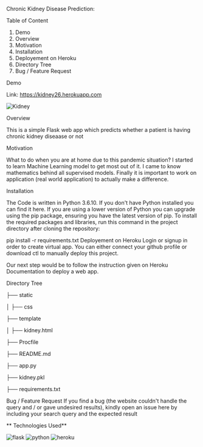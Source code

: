 Chronic Kidney Disease Prediction:

Table of Content
1. Demo
2. Overview
3. Motivation
4. Installation
5. Deployement on Heroku
6. Directory Tree
7. Bug / Feature Request

Demo

Link: https://kidney26.herokuapp.com 

![Kidney](https://user-images.githubusercontent.com/36689965/117563128-78651800-b0c1-11eb-8179-44334502cc8c.JPG)


Overview

This is a simple Flask web app which predicts whether a patient is having chronic kidney diseaase or not 

Motivation

What to do when you are at home due to this pandemic situation? I started to learn Machine Learning model to get most out of it. I came to know mathematics behind all supervised models. Finally it is important to work on application (real world application) to actually make a difference.

Installation

The Code is written in Python 3.6.10. If you don't have Python installed you can find it here. If you are using a lower version of Python you can upgrade using the pip package, ensuring you have the latest version of pip. To install the required packages and libraries, run this command in the project directory after cloning the repository:

pip install -r requirements.txt
Deployement on Heroku
Login or signup in order to create virtual app. You can either connect your github profile or download ctl to manually deploy this project.



Our next step would be to follow the instruction given on Heroku Documentation to deploy a web app.


Directory Tree

├── static 

 │   ├── css
 
├── template

 │   ├── kidney.html
 
├── Procfile

├── README.md

├── app.py 

├── kidney.pkl

├── requirements.txt
 

Bug / Feature Request
If you find a bug (the website couldn't handle the query and / or gave undesired results), kindly open an issue here by including your search query and the expected result 

** Technologies Used**

![flask](https://user-images.githubusercontent.com/36689965/117563372-0ab9eb80-b0c3-11eb-9a6d-52962fd46e07.png)  ![python](https://user-images.githubusercontent.com/36689965/117563454-97fd4000-b0c3-11eb-866b-3929f09b6cbc.jpg)
![heroku](https://user-images.githubusercontent.com/36689965/117563393-2ae9aa80-b0c3-11eb-9731-2c681ca645d6.png)

